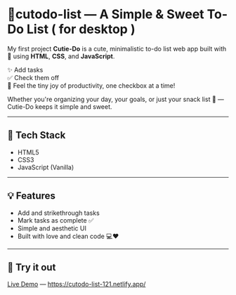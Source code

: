 # 📝cutodo-list — A Simple & Sweet To-Do List ( for desktop )

My first project
**Cutie-Do** is a cute, minimalistic to-do list web app built with 💖 using **HTML**, **CSS**, and **JavaScript**.

✨ Add tasks  
✅ Check them off  
💫 Feel the tiny joy of productivity, one checkbox at a time!

Whether you're organizing your day, your goals, or just your snack list 🍪 — Cutie-Do keeps it simple and sweet.

---

## 🔧 Tech Stack

- HTML5
- CSS3
- JavaScript (Vanilla)

---

## 💡 Features

- Add and strikethrough tasks  
- Mark tasks as complete ✅  
- Simple and aesthetic UI  
- Built with love and clean code 💻❤️

---

## 🚀 Try it out

[Live Demo](#) — https://cutodo-list-121.netlify.app/


